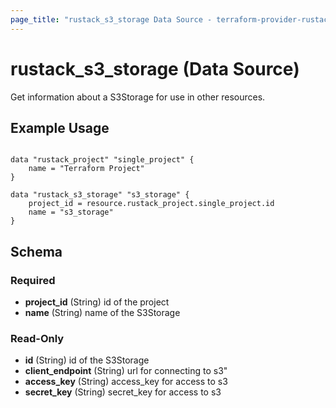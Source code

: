 ```yaml
---
page_title: "rustack_s3_storage Data Source - terraform-provider-rustack"
---
```

# rustack_s3_storage (Data Source)

Get information about a S3Storage for use in other resources. 

## Example Usage

```hcl

data "rustack_project" "single_project" {
    name = "Terraform Project"
}

data "rustack_s3_storage" "s3_storage" {
    project_id = resource.rustack_project.single_project.id
    name = "s3_storage"
}

```

## Schema

### Required

- **project_id** (String) id of the project
- **name** (String) name of the S3Storage

### Read-Only

- **id** (String) id of the S3Storage
- **client_endpoint** (String) url for connecting to s3"
- **access_key** (String) access_key for access to s3
- **secret_key** (String) secret_key for access to s3